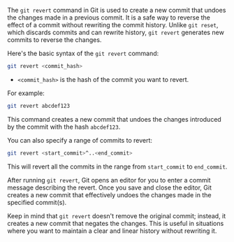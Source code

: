 The `git revert` command in Git is used to create a new commit that undoes the changes made in a previous commit. It is a safe way to reverse the effect of a commit without rewriting the commit history. Unlike `git reset`, which discards commits and can rewrite history, `git revert` generates new commits to reverse the changes.

Here's the basic syntax of the `git revert` command:

```bash
git revert <commit_hash>
```

- `<commit_hash>` is the hash of the commit you want to revert.

For example:

```bash
git revert abcdef123
```

This command creates a new commit that undoes the changes introduced by the commit with the hash `abcdef123`.

You can also specify a range of commits to revert:

```bash
git revert <start_commit>^..<end_commit>
```

This will revert all the commits in the range from `start_commit` to `end_commit`.

After running `git revert`, Git opens an editor for you to enter a commit message describing the revert. Once you save and close the editor, Git creates a new commit that effectively undoes the changes made in the specified commit(s).

Keep in mind that `git revert` doesn't remove the original commit; instead, it creates a new commit that negates the changes. This is useful in situations where you want to maintain a clear and linear history without rewriting it.